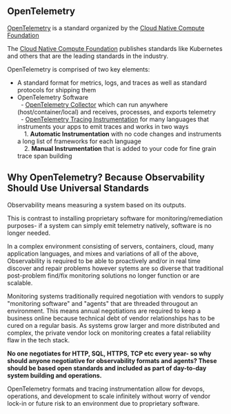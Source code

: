 ## OpenTelemetry

[OpenTelemetry](http://www.opentelemetry.io) is a standard organized by the [Cloud Native Compute Foundation](https://www.cncf.io/)  

The [Cloud Native Compute Foundation](https://www.cncf.io/) publishes standards like Kubernetes and others that are the leading standards in the industry.  

OpenTelemetry is comprised of two key elements:  
- A standard format for metrics, logs, and traces as well as standard protocols for shipping them  
- OpenTelemetry Software  
&nbsp;&nbsp;- [OpenTelemetry Collector](https://opentelemetry.io/docs/collector/) which can run anywhere (host/container/local) and receives, processes, and exports telemetry  
&nbsp;&nbsp;- [OpenTelemetry Tracing Instrumentation](https://opentelemetry.io/docs/instrumentation/) for many languages that instruments your apps to emit traces and works in two ways    
&nbsp;&nbsp;&nbsp;&nbsp;1. **Automatic Instrumentation** with no code changes and instruments a long list of frameworks for each language  
&nbsp;&nbsp;&nbsp;&nbsp;2. **Manual Instrumentation** that is added to your code for fine grain trace span building  

## Why OpenTelemetry? Because Observability Should Use Universal Standards

Observability means measuring a system based on its outputs.  

This is contrast to installing proprietary software for monitoring/remediation purposes- if a system can simply emit telemetry natively, software is no longer needed.  

In a complex environment consisting of servers, containers, cloud, many application languages, and mixes and variations of all of the above, Observability is required to be able to proactively and/or in real time discover and repair problems however sytems are so diverse that traditional post-problem find/fix monitoring solutions no longer function or are scalable.  

Monitoring systems traditionally required negotiation with vendors to supply "monitoring software" and "agents" that are threaded througout an environment. This means annual negotiations are required to keep a business online because technical debt of vendor relationships has to be cured on a regular basis. As systems grow larger and more distributed and complex, the private vendor lock on monitoring creates a fatal reliability flaw in the tech stack.  

**No one negotiates for HTTP, SQL, HTTPS, TCP etc every year- so why should anyone negotiative for observability formats and agents? These should be based open standards and included as part of day-to-day system building and operations.**  

OpenTelemetry formats and tracing instrumentation allow for devops, operations, and development to scale infinitely without worry of vendor lock-in or future risk to an environment due to proprietary software.  